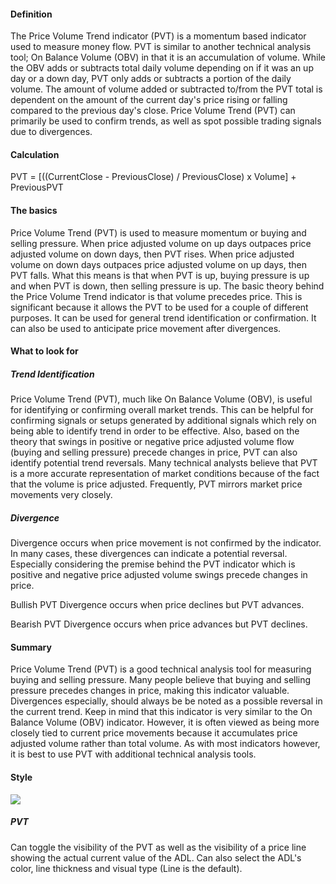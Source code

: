 #### Definition

The Price Volume Trend indicator (PVT) is a momentum based indicator used to measure money flow. PVT is similar to another technical analysis tool; On Balance Volume (OBV) in that it is an accumulation of volume. While the OBV adds or subtracts total daily volume depending on if it was an up day or a down day, PVT only adds or subtracts a portion of the daily volume. The amount of volume added or subtracted to/from the PVT total is dependent on the amount of the current day's price rising or falling compared to the previous day's close. Price Volume Trend (PVT) can primarily be used to confirm trends, as well as spot possible trading signals due to divergences.

#### Calculation

PVT = [((CurrentClose - PreviousClose) / PreviousClose) x Volume] + PreviousPVT

#### The basics

Price Volume Trend (PVT) is used to measure momentum or buying and selling pressure. When price adjusted volume on up days outpaces price adjusted volume on down days, then PVT rises. When price adjusted volume on down days outpaces price adjusted volume on up days, then PVT falls. What this means is that when PVT is up, buying pressure is up and when PVT is down, then selling pressure is up. The basic theory behind the Price Volume Trend indicator is that volume precedes price. This is significant because it allows the PVT to be used for a couple of different purposes. It can be used for general trend identification or confirmation. It can also be used to anticipate price movement after divergences.

#### What to look for

##### Trend Identification

Price Volume Trend (PVT), much like On Balance Volume (OBV), is useful for identifying or confirming overall market trends. This can be helpful for confirming signals or setups generated by additional signals which rely on being able to identify trend in order to be effective. Also, based on the theory that swings in positive or negative price adjusted volume flow (buying and selling pressure) precede changes in price, PVT can also identify potential trend reversals. Many technical analysts believe that PVT is a more accurate representation of market conditions because of the fact that the volume is price adjusted. Frequently, PVT mirrors market price movements very closely.

##### Divergence

Divergence occurs when price movement is not confirmed by the indicator. In many cases, these divergences can indicate a potential reversal. Especially considering the premise behind the PVT indicator which is positive and negative price adjusted volume swings precede changes in price.

Bullish PVT Divergence occurs when price declines but PVT advances.

Bearish PVT Divergence occurs when price advances but PVT declines.

#### Summary

Price Volume Trend (PVT) is a good technical analysis tool for measuring buying and selling pressure. Many people believe that buying and selling pressure precedes changes in price, making this indicator valuable. Divergences especially, should always be be noted as a possible reversal in the current trend. Keep in mind that this indicator is very similar to the On Balance Volume (OBV) indicator. However, it is often viewed as being more closely tied to current price movements because it accumulates price adjusted volume rather than total volume. As with most indicators however, it is best to use PVT with additional technical analysis tools.

#### Style

![](https://s3.amazonaws.com/cdn.freshdesk.com/data/helpdesk/attachments/production/43080422169/original/xHyLBOjGW4zX2PB26ql2pAyvTpNr_kGieA.png?1572031626)

##### PVT

Can toggle the visibility of the PVT as well as the visibility of a price line showing the actual current value of the ADL. Can also select the ADL's color, line thickness and visual type (Line is the default).